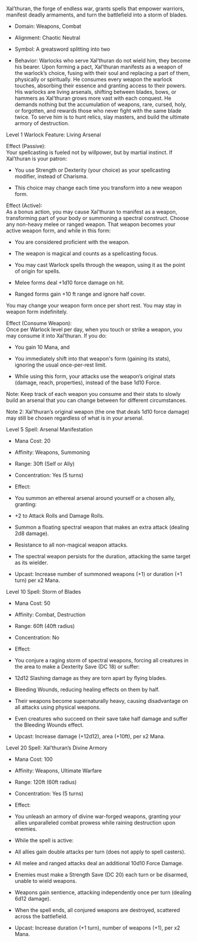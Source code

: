 Xal’thuran, the forge of endless war, grants spells that empower warriors, manifest deadly armaments, and turn the battlefield into a storm of blades.

- Domain: Weapons, Combat
    
- Alignment: Chaotic Neutral
    
- Symbol: A greatsword splitting into two
    
- Behavior: Warlocks who serve Xal’thuran do not wield him, they become his bearer. Upon forming a pact, Xal’thuran manifests as a weapon of the warlock’s choice, fusing with their soul and replacing a part of them, physically or spiritually. He consumes every weapon the warlock touches, absorbing their essence and granting access to their powers. His warlocks are living arsenals, shifting between blades, bows, or hammers as Xal’thuran grows more vast with each conquest. He demands nothing but the accumulation of weapons, rare, cursed, holy, or forgotten, and rewards those who never fight with the same blade twice. To serve him is to hunt relics, slay masters, and build the ultimate armory of destruction.
    

Level 1 Warlock Feature: Living Arsenal

Effect (Passive):  
Your spellcasting is fueled not by willpower, but by martial instinct. If Xal’thuran is your patron:

- You use Strength or Dexterity (your choice) as your spellcasting modifier, instead of Charisma.
    
- This choice may change each time you transform into a new weapon form.
    

Effect (Active):  
As a bonus action, you may cause Xal’thuran to manifest as a weapon, transforming part of your body or summoning a spectral construct. Choose any non-heavy melee or ranged weapon. That weapon becomes your active weapon form, and while in this form:

- You are considered proficient with the weapon.
    
- The weapon is magical and counts as a spellcasting focus.
    
- You may cast Warlock spells through the weapon, using it as the point of origin for spells.
    
- Melee forms deal +1d10 force damage on hit.
    
- Ranged forms gain +10 ft range and ignore half cover.
    

You may change your weapon form once per short rest. You may stay in weapon form indefinitely.

Effect (Consume Weapon):  
Once per Warlock level per day, when you touch or strike a weapon, you may consume it into Xal’thuran. If you do:

- You gain 10 Mana, and
    
- You immediately shift into that weapon's form (gaining its stats), ignoring the usual once-per-rest limit.
    
- While using this form, your attacks use the weapon’s original stats (damage, reach, properties), instead of the base 1d10 Force.
    

Note: Keep track of each weapon you consume and their stats to slowly build an arsenal that you can change between for different circumstances. 

Note 2: Xal’thuran’s original weapon (the one that deals 1d10 force damage) may still be chosen regardless of what is in your arsenal. 

Level 5 Spell: Arsenal Manifestation

- Mana Cost: 20
    
- Affinity: Weapons, Summoning
    
- Range: 30ft (Self or Ally)
    
- Concentration: Yes (5 turns)
    
- Effect:
    

- You summon an ethereal arsenal around yourself or a chosen ally, granting:
    

- +2 to Attack Rolls and Damage Rolls.
    
- Summon a floating spectral weapon that makes an extra attack (dealing 2d8 damage).
    
- Resistance to all non-magical weapon attacks.
    

- The spectral weapon persists for the duration, attacking the same target as its wielder.
    

- Upcast: Increase number of summoned weapons (+1) or duration (+1 turn) per x2 Mana.
    

Level 10 Spell: Storm of Blades

- Mana Cost: 50
    
- Affinity: Combat, Destruction
    
- Range: 60ft (40ft radius)
    
- Concentration: No
    
- Effect:
    

- You conjure a raging storm of spectral weapons, forcing all creatures in the area to make a Dexterity Save (DC 18) or suffer:
    

- 12d12 Slashing damage as they are torn apart by flying blades.
    
- Bleeding Wounds, reducing healing effects on them by half.
    
- Their weapons become supernaturally heavy, causing disadvantage on all attacks using physical weapons.
    

- Even creatures who succeed on their save take half damage and suffer the Bleeding Wounds effect.
    

- Upcast: Increase damage (+12d12), area (+10ft), per x2 Mana.
    

Level 20 Spell: Xal’thuran’s Divine Armory

- Mana Cost: 100
    
- Affinity: Weapons, Ultimate Warfare
    
- Range: 120ft (60ft radius)
    
- Concentration: Yes (5 turns)
    
- Effect:
    

- You unleash an armory of divine war-forged weapons, granting your allies unparalleled combat prowess while raining destruction upon enemies.
    
- While the spell is active:
    

- All allies gain double attacks per turn (does not apply to spell casters).
    
- All melee and ranged attacks deal an additional 10d10 Force Damage.
    
- Enemies must make a Strength Save (DC 20) each turn or be disarmed, unable to wield weapons.
    
- Weapons gain sentience, attacking independently once per turn (dealing 6d12 damage).
    

- When the spell ends, all conjured weapons are destroyed, scattered across the battlefield.
    

- Upcast: Increase duration (+1 turn), number of weapons (+1), per x2 Mana.